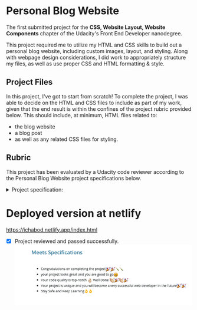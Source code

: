 # Personal Blog Website

The first submitted project for the **CSS, Website Layout, Website Components** chapter of the Udacity's Front End Developer nanodegree.

This project required me to utilize my HTML and CSS skills to build out a personal blog website, including custom images, layout, and styling. Along with webpage design considerations, I did work to appropriately structure my files, as well as use proper CSS and HTML formatting & style.

## Project Files

In this project, I've got to start from scratch! To complete the project, I was able to decide on the HTML and CSS files to include as part of my work, given that the end result is within the confines of the project rubric provided below. This should include, at minimum, HTML files related to:

- the blog website
- a blog post
- as well as any related CSS files for styling.

## Rubric

This project has been evaluated by a Udacity code reviewer according to the Personal Blog Website project specifications below.

<details>
<summary>Project specification:</summary>
<img src="repo_images/blog-specification.png"/>
</details>

# Deployed version at netlify

https://ichabod.netlify.app/index.html

- [x] Project reviewed and passed successfully.
      ![alt text](repo_images/review.png)
